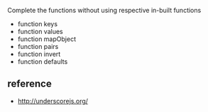 
Complete the functions without using respective in-built functions

- function keys
- function values
- function mapObject
- function pairs
- function invert
- function defaults

## reference

- http://underscorejs.org/
